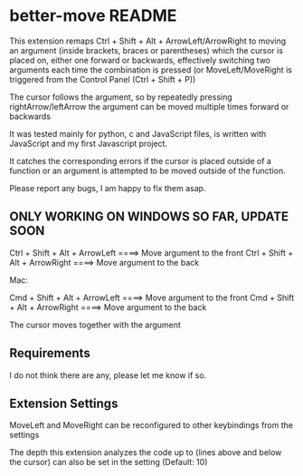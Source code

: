 # better-move README

This extension remaps Ctrl + Shift + Alt + ArrowLeft/ArrowRight to moving an argument (inside brackets, braces or parentheses) which the cursor is placed on, either one forward or backwards, effectively switching two arguments each time the combination is pressed (or MoveLeft/MoveRight is triggered from the Control Panel (Ctrl + Shift + P))

The cursor follows the argument, so by repeatedly pressing rightArrow/leftArrow the argument can be moved multiple times forward or backwards

It was tested mainly for python, c and JavaScript files, is written with JavaScript and my first Javascript project.

It catches the corresponding errors if the cursor is placed outside of a function or an argument is attempted to be moved outside of the function.

Please report any bugs, I am happy to fix them asap.

## ONLY WORKING ON WINDOWS SO FAR, UPDATE SOON

Ctrl + Shift + Alt + ArrowLeft   ====>  Move argument to the front
Ctrl + Shift + Alt + ArrowRight  ====>  Move argument to the back

Mac:

Cmd + Shift + Alt + ArrowLeft   ====>  Move argument to the front
Cmd + Shift + Alt + ArrowRight  ====>  Move argument to the back

The cursor moves together with the argument

## Requirements

I do not think there are any, please let me know if so.

## Extension Settings

MoveLeft and MoveRight can be reconfigured to other keybindings from the settings

The depth this extension analyzes the code up to (lines above and below the cursor) can also be set in the setting (Default: 10)